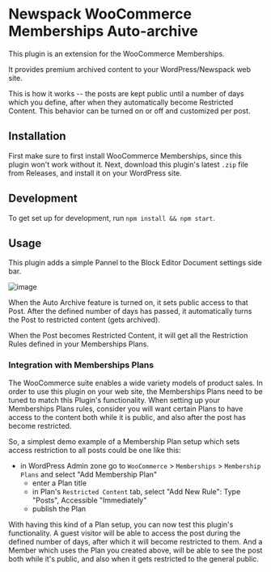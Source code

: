 # Newspack WooCommerce Memberships Auto-archive

This plugin is an extension for the WooCommerce Memberships.

It provides premium archived content to your WordPress/Newspack web site.

This is how it works -- the posts are kept public until a number of days which you define, after when they automatically become Restricted Content. This behavior can be turned on or off and customized per post.

## Installation

First make sure to first install WooCommerce Memberships, since this plugin won't work without it. Next, download this plugin's latest `.zip` file from Releases, and install it on your WordPress site.

## Development

To get set up for development, run `npm install && npm start`.

## Usage

This plugin adds a simple Pannel to the Block Editor Document settings side bar.

![image](https://user-images.githubusercontent.com/29167323/86023321-d2219e00-ba2b-11ea-9bc8-a351a9a6332e.png)

When the Auto Archive feature is turned on, it sets public access to that Post. After the defined number of days has passed, it automatically turns the Post to restricted content (gets archived). 

When the Post becomes Restricted Content, it will get all the Restriction Rules defined in your Memberships Plans.

### Integration with Memberships Plans

The WooCommerce suite enables a wide variety models of product sales. In order to use this plugin on your web site, the Memberships Plans need to be tuned to match this Plugin's functionality. When setting up your Memberships Plans rules, consider you will want certain Plans to have access to the content both while it is public, and also after the post has become restricted.

So, a simplest demo example of a Membership Plan setup which sets access restriction to all posts could be one like this:
- in WordPress Admin zone go to `WooCommerce` > `Memberships` > `Membership Plans` and select "Add Membership Plan"
  - enter a Plan title
  - in Plan's `Restricted Content` tab, select "Add New Rule": Type "Posts", Accessible "Immediately"
  - publish the Plan

With having this kind of a Plan setup, you can now test this plugin's functionality. A guest visitor will be able to access the post during the defined number of days, after which it will become restricted to them. And a Member which uses the Plan you created above, will be able to see the post both while it's public, and also when it gets restricted to the general public.

